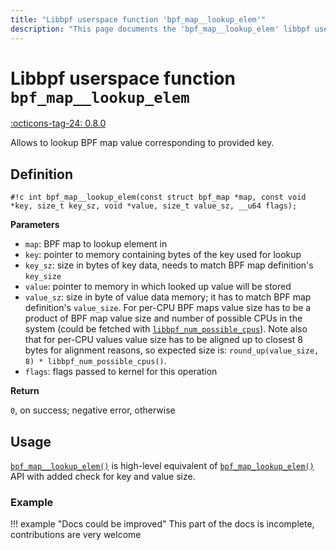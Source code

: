 ```yaml
---
title: "Libbpf userspace function 'bpf_map__lookup_elem'"
description: "This page documents the 'bpf_map__lookup_elem' libbpf userspace function, including its definition, usage, and examples."
---
```

# Libbpf userspace function `bpf_map__lookup_elem`

<!-- [LIBBPF_TAG] -->
[:octicons-tag-24: 0.8.0](https://github.com/libbpf/libbpf/releases/tag/v0.8.0)
<!-- [/LIBBPF_TAG] -->

Allows to lookup BPF map value corresponding to provided key.

## Definition

`#!c int bpf_map__lookup_elem(const struct bpf_map *map, const void *key, size_t key_sz, void *value, size_t value_sz, __u64 flags);`

**Parameters**

- `map`: BPF map to lookup element in
- `key`: pointer to memory containing bytes of the key used for lookup
- `key_sz`: size in bytes of key data, needs to match BPF map definition's `key_size`
- `value`: pointer to memory in which looked up value will be stored
- `value_sz`: size in byte of value data memory; it has to match BPF map definition's `value_size`. For per-CPU BPF maps value size has to be a product of BPF map value size and number of possible CPUs in the system (could be fetched with [`libbpf_num_possible_cpus`](libbpf_num_possible_cpus.md)). Note also that for per-CPU values value size has to be aligned up to closest 8 bytes for alignment reasons, so expected size is: `round_up(value_size, 8) * libbpf_num_possible_cpus()`.
- `flags`: flags passed to kernel for this operation

**Return**

`0`, on success; negative error, otherwise

## Usage

[`bpf_map__lookup_elem()`](bpf_map__lookup_elem.md) is high-level equivalent of [`bpf_map_lookup_elem()`](bpf_map_lookup_elem.md) API with added check for key and value size.

### Example

!!! example "Docs could be improved"
    This part of the docs is incomplete, contributions are very welcome

